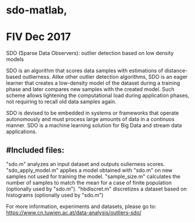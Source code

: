 # sdo-matlab, 
# FIV Dec 2017
SDO (Sparse Data Observers): outlier detection based on low density models

SDO is an algorithm that scores data samples with estimations of distance-based outlierness. 
Alike other outlier detection algorithms, SDO is an eager learner that creates a low-density model 
of the dataset during a training phase and later compares new samples with the created model. 
Such scheme allows lightening the computational load during application phases, not requiring 
to recall old data samples again.

SDO is devised to be embedded in systems or frameworks that operate autonomously and must process 
large amounts of data in a continuos manner. SDO is a machine learning solution for Big Data and 
stream data applications.

#Included files:
-----------------
"sdo.m" analyzes an input dataset and outputs oulierness scores.
"sdo_apply_model.m" applies a model obtained with "sdo.m" on new samples not used for training the model.
"sample_size.m" calculates the number of samples to match the mean for a case of finite population (optionally used by "sdo.m").
"hbdiscret.m" discretizes a dataset based on histograms (optionally used by "sdo.m")

For more information, experiments and datasets, please go to:
https://www.cn.tuwien.ac.at/data-analysis/outliers-sdo/

